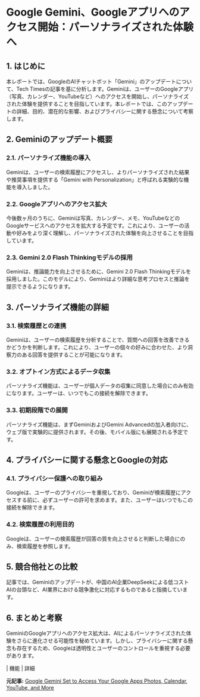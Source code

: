 # Google Gemini、Googleアプリへのアクセス開始：パーソナライズされた体験へ

## 1. はじめに

本レポートでは、GoogleのAIチャットボット「Gemini」のアップデートについて、Tech Timesの記事を基に分析します。Geminiは、ユーザーのGoogleアプリ（写真、カレンダー、YouTubeなど）へのアクセスを開始し、パーソナライズされた体験を提供することを目指しています。本レポートでは、このアップデートの詳細、目的、潜在的な影響、およびプライバシーに関する懸念について考察します。

## 2. Geminiのアップデート概要

### 2.1. パーソナライズ機能の導入

Geminiは、ユーザーの検索履歴にアクセスし、よりパーソナライズされた結果や推奨事項を提供する「Gemini with Personalization」と呼ばれる実験的な機能を導入しました。

### 2.2. Googleアプリへのアクセス拡大

今後数ヶ月のうちに、Geminiは写真、カレンダー、メモ、YouTubeなどのGoogleサービスへのアクセスを拡大する予定です。これにより、ユーザーの活動や好みをより深く理解し、パーソナライズされた体験を向上させることを目指しています。

### 2.3. Gemini 2.0 Flash Thinkingモデルの採用

Geminiは、推論能力を向上させるために、Gemini 2.0 Flash Thinkingモデルを採用しました。このモデルにより、Geminiはより詳細な思考プロセスと推論を提示できるようになります。

## 3. パーソナライズ機能の詳細

### 3.1. 検索履歴との連携

Geminiは、ユーザーの検索履歴を分析することで、質問への回答を改善できるかどうかを判断します。これにより、ユーザーの個々の好みに合わせた、より洞察力のある回答を提供することが可能になります。

### 3.2. オプトイン方式によるデータ収集

パーソナライズ機能は、ユーザーが個人データの収集に同意した場合にのみ有効になります。ユーザーは、いつでもこの接続を解除できます。

### 3.3. 初期段階での展開

パーソナライズ機能は、まずGeminiおよびGemini Advancedの加入者向けに、ウェブ版で実験的に提供されます。その後、モバイル版にも展開される予定です。

## 4. プライバシーに関する懸念とGoogleの対応

### 4.1. プライバシー保護への取り組み

Googleは、ユーザーのプライバシーを重視しており、Geminiが検索履歴にアクセスする前に、必ずユーザーの許可を求めます。また、ユーザーはいつでもこの接続を解除できます。

### 4.2. 検索履歴の利用目的

Googleは、ユーザーの検索履歴が回答の質を向上させると判断した場合にのみ、検索履歴を参照します。

## 5. 競合他社との比較

記事では、Geminiのアップデートが、中国のAI企業DeepSeekによる低コストAIの台頭など、AI業界における競争激化に対応するものであると指摘しています。

## 6. まとめと考察

GeminiのGoogleアプリへのアクセス拡大は、AIによるパーソナライズされた体験をさらに進化させる可能性を秘めています。しかし、プライバシーに関する懸念も存在するため、Googleは透明性とユーザーのコントロールを重視する必要があります。

| 機能 | 詳細 

**元記事:** [Google Gemini Set to Access Your Google Apps Photos, Calendar, YouTube, and More](http://www.techtimes.com/articles/309669/20250315/google-gemini-set-access-your-google-apps-photos-calendar-youtube-more.htm)